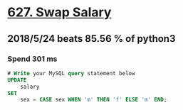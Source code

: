 # [627. Swap Salary](https://leetcode.com/problems/swap-salary/description/)

## 2018/5/24 beats 85.56 % of python3
### Spend 301 ms
```sql
# Write your MySQL query statement below
UPDATE
    salary
SET
    sex = CASE sex WHEN 'm' THEN 'f' ELSE 'm' END;
```
